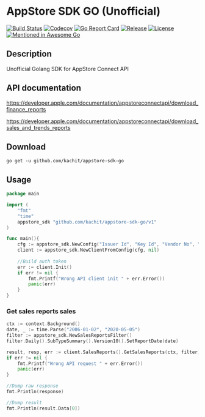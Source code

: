 # AppStore SDK GO (Unofficial)

[![Build Status](https://travis-ci.org/Kachit/appstore-sdk-go.svg?branch=master)](https://travis-ci.org/Kachit/appstore-sdk-go)
[![Codecov](https://codecov.io/gh/Kachit/appstore-sdk-go/branch/master/graph/badge.svg)](https://codecov.io/gh/Kachit/appstore-sdk-go)
[![Go Report Card](https://goreportcard.com/badge/github.com/kachit/appstore-sdk-go)](https://goreportcard.com/report/github.com/kachit/appstore-sdk-go)
[![Release](https://img.shields.io/github/v/release/Kachit/appstore-sdk-go.svg)](https://github.com/Kachit/appstore-sdk-go/releases)
[![License](https://img.shields.io/github/license/mashape/apistatus.svg)](https://github.com/kachit/appstore-sdk-go/blob/master/LICENSE)
[![Mentioned in Awesome Go](https://awesome.re/mentioned-badge.svg)](https://github.com/avelino/awesome-go#third-party-apis) 

## Description
Unofficial Golang SDK for AppStore Connect API

## API documentation
https://developer.apple.com/documentation/appstoreconnectapi/download_finance_reports

https://developer.apple.com/documentation/appstoreconnectapi/download_sales_and_trends_reports

## Download
```shell
go get -u github.com/kachit/appstore-sdk-go
```

## Usage
```go
package main

import (
    "fmt"
    "time"
    appstore_sdk "github.com/kachit/appstore-sdk-go/v1"
)

func main(){
    cfg := appstore_sdk.NewConfig("Issuer Id", "Key Id", "Vendor No", "path/to/your/private.key")
    client := appstore_sdk.NewClientFromConfig(cfg, nil)
    
    //Build auth token
    err := client.Init()
    if err != nil {
        fmt.Printf("Wrong API client init " + err.Error())
        panic(err)
    }
}
```

### Get sales reports sales
```go
ctx := context.Background()
date, _ := time.Parse("2006-01-02", "2020-05-05")
filter := appstore_sdk.NewSalesReportsFilter()
filter.Daily().SubTypeSummary().Version10().SetReportDate(date)

result, resp, err := client.SalesReports().GetSalesReports(ctx, filter)
if err != nil {
    fmt.Printf("Wrong API request " + err.Error())
    panic(err)
}

//Dump raw response
fmt.Println(response)

//Dump result
fmt.Println(result.Data[0])
```